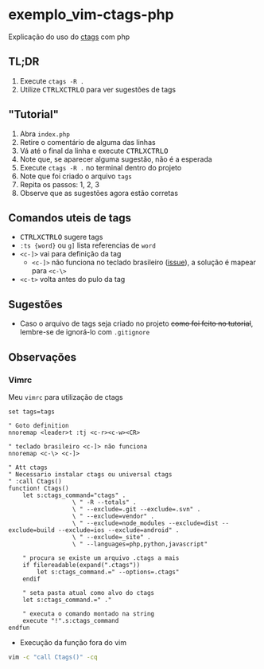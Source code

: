 # exemplo_vim-ctags-php

Explicação do uso do [ctags](https://github.com/universal-ctags/ctags) com php

## TL;DR

1. Execute `ctags -R .`
2. Utilize <kbd>CTRL</kbd><kbd>X</kbd><kbd>CTRL</kbd><kbd>O</kbd> para ver sugestões de tags

## "Tutorial"

1. Abra `index.php`
2. Retire o comentário de alguma das linhas
3. Vá até o final da linha e execute <kbd>CTRL</kbd><kbd>X</kbd><kbd>CTRL</kbd><kbd>O</kbd>
4. Note que, se aparecer alguma sugestão, não é a esperada
5. Execute `ctags -R .` no terminal dentro do projeto
6. Note que foi criado o arquivo `tags`
7. Repita os passos: 1, 2, 3
8. Observe que as sugestões agora estão corretas

## Comandos uteis de tags

- <kbd>CTRL</kbd><kbd>X</kbd><kbd>CTRL</kbd><kbd>O</kbd> sugere tags
- `:ts {word}` ou `g]` lista referencias de `word`
- `<c-]>` vai para definição da tag
    - `<c-]>` não funciona no teclado brasileiro ([issue](https://github.com/vim/vim/issues/1378)), a solução é mapear para `<c-\>`
- `<c-t>` volta antes do pulo da tag

## Sugestões

- Caso o arquivo de tags seja criado no projeto ~~como foi feito no tutorial~~, lembre-se de ignorá-lo com `.gitignore`

## Observações

### Vimrc

Meu `vimrc` para utilização de ctags

```vim
set tags=tags

" Goto definition
nnoremap <leader>t :tj <c-r><c-w><CR>

" teclado brasileiro <c-]> não funciona
nnoremap <c-\> <c-]>

" Att ctags
" Necessario instalar ctags ou universal ctags
" :call Ctags()
function! Ctags()
    let s:ctags_command="ctags" . 
                  \ " -R --totals" .
                  \ " --exclude=.git --exclude=.svn" .
                  \ " --exclude=vendor" .
                  \ " --exclude=node_modules --exclude=dist --exclude=build --exclude=ios --exclude=android" .
                  \ " --exclude=_site" .
                  \ " --languages=php,python,javascript"

    " procura se existe um arquivo .ctags a mais
    if filereadable(expand(".ctags"))
        let s:ctags_command.=" --options=.ctags"
    endif

    " seta pasta atual como alvo do ctags
    let s:ctags_command.=" ."

    " executa o comando montado na string
    execute "!".s:ctags_command
endfun
```

- Execução da função fora do vim

```sh
vim -c "call Ctags()" -cq
```
